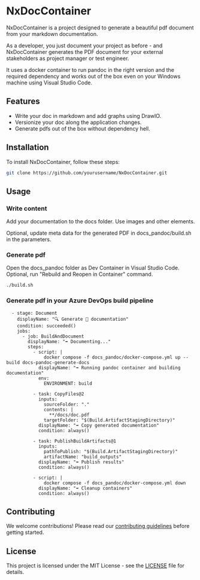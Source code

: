 # NxDocContainer

NxDocContainer is a project designed to generate a beautiful pdf document from your markdown documentation.

As a developer, you just document your project as before - and NxDocContainer generates the PDF document for your external stakeholders as project manager or test engineer.

It uses a docker container to run pandoc in the right version and the required dependency and works out of the box even on your Windows machine using Visual Studio Code.

## Features

- Write your doc in markdown and add graphs using DrawIO.
- Versionize your doc along the application changes.
- Generate pdfs out of the box without dependency hell.

## Installation

To install NxDocContainer, follow these steps:

```bash
git clone https://github.com/yourusername/NxDocContainer.git
```

## Usage

### Write content

Add your documentation to the docs folder. Use images and other elements.

Optional, update meta data for the generated PDF in docs_pandoc/build.sh in the parameters.

### Generate pdf

Open the docs_pandoc folder as Dev Container in Visual Studio Code.
Optional, run "Rebuild and Reopen in Container" command.

```bash
./build.sh
```
### Generate pdf in your Azure DevOps build pipeline

```
  - stage: Document
    displayName: "🔍 Generate 🤖 documentation"
    condition: succeeded()
    jobs:
      - job: BuildAndDocument
        displayName: "➡️ Documenting..."
        steps:
          - script: |
              docker compose -f docs_pandoc/docker-compose.yml up --build docs-pandoc-generate-docs
            displayName: "➡️ Running pandoc container and building documentation"
            env:
              ENVIRONMENT: build

          - task: CopyFiles@2
            inputs:
              sourceFolder: "."
              contents: |
                **/docs/doc.pdf
              targetFolder: "$(Build.ArtifactStagingDirectory)"
            displayName: "➡️ Copy generated documentation"
            condition: always()

          - task: PublishBuildArtifacts@1
            inputs:
              pathToPublish: "$(Build.ArtifactStagingDirectory)"
              artifactName: "build_outputs"
            displayName: "➡️ Publish results"
            condition: always()

          - script: |
              docker compose -f docs_pandoc/docker-compose.yml down
            displayName: "➡️ Cleanup containers"
            condition: always()
```

## Contributing

We welcome contributions! Please read our [contributing guidelines](CONTRIBUTING.md) before getting started.

## License

This project is licensed under the MIT License - see the [LICENSE](LICENSE) file for details.

